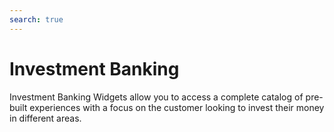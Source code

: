 ```yaml
---
search: true
---
```


# Investment Banking

Investment Banking Widgets allow you to access a complete catalog of pre-built experiences with a focus on the customer looking to invest their money in different areas.
